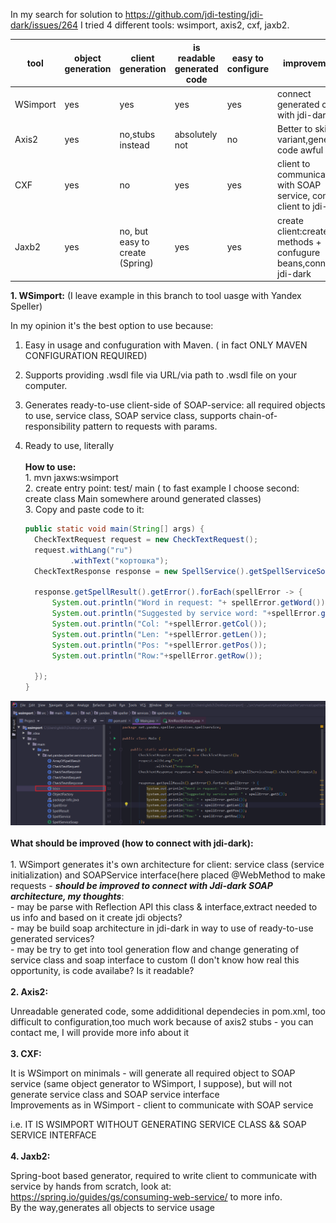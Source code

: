 In my search for solution to https://github.com/jdi-testing/jdi-dark/issues/264 I tried 4 different tools: wsimport, axis2, cxf, jaxb2.


| tool | object generation | client generation | is readable generated code | easy to configure | improvements|
|------|-------------------|-------------------|----------------------------|-------------------|-------------|
|WSimport| yes             | yes               | yes                        |yes                | connect generated client with jdi-dark|
| Axis2  | yes             | no,stubs instead  | absolutely not             | no                | Better to skip this variant,generated code awful|
| CXF    | yes             | no                | yes                        | yes               | client to communicate with SOAP service, connect client to jdi-dark|
| Jaxb2   | yes             | no, but easy to create (Spring) | yes          | yes               | create client:create methods + confugure beans,connect to jdi-dark|


**1. WSimport:**
(I leave example in this branch to tool uasge with Yandex Speller)

In my opinion it's the best option to use because:
1. Easy in usage and confuguration with Maven. ( in fact ONLY MAVEN CONFIGURATION REQUIRED)
2. Supports providing .wsdl file via URL/via path to .wsdl file on your computer.
3. Generates ready-to-use client-side of SOAP-service: all required objects to use, service class, SOAP service class,
supports chain-of-responsibility pattern to requests with params.
4. Ready to use, literally
<br><br>
  **How to use:** <br>
        1. mvn jaxws:wsimport <br>
        2. create entry point: test/ main ( to fast example I choose second: create class Main somewhere around generated classes)<br>
        3. Copy and paste code to it:<br>

      ```java
    public static void main(String[] args) {
        CheckTextRequest request = new CheckTextRequest();
        request.withLang("ru")
                .withText("кортошка");
        CheckTextResponse response = new SpellService().getSpellServiceSoap().checkText(request);

        response.getSpellResult().getError().forEach(spellError -> {
            System.out.println("Word in request: "+ spellError.getWord());
            System.out.println("Suggested by service word: "+spellError.getS());
            System.out.println("Col: "+spellError.getCol());
            System.out.println("Len: "+spellError.getLen());
            System.out.println("Pos: "+spellError.getPos());
            System.out.println("Row:"+spellError.getRow());

        });
    } 
    
 ![alt_text](https://github.com/jdi-testing/jdi-dark-generator/blob/soap_generator_investigating/jdi-dark-soap-generator/Capture.PNG)
<br><br>
  **What should be improved (how to connect with jdi-dark):**<br><br>
      1. WSimport generates it's own architecture for client: service class (service initialization) and SOAPService interface(here placed @WebMethod to make requests - ***should be improved to connect with Jdi-dark SOAP architecture, my thoughts***:
         <br>
          - may be parse with Reflection API this class & interface,extract needed to us info and based on it create jdi objects?
          <br>
          - may be build soap architecture in jdi-dark in way to use of ready-to-use generated services?
          <br>
          - may be try to get into tool generation flow and change generating of service class and soap interface to custom (I don't know how real this opportunity, is code availabe? Is it readable?
<br><br>
**2. Axis2:**

Unreadable generated code, some addiditional dependecies in pom.xml, too difficult to configuration,too much work because of axis2 stubs - you can contact me, I will provide more info about it
<br><br>
**3. CXF:**

It is WSimport on minimals - will generate all required object to SOAP service (same object generator to WSimport, I suppose), but will not generate service class and SOAP service interface
<br>
Improvements as in WSimport - client to communicate with SOAP service

i.e. IT IS WSIMPORT WITHOUT GENERATING SERVICE CLASS && SOAP SERVICE INTERFACE
<br><br>
**4. Jaxb2:**

Spring-boot based generator, required to write client to communicate with service by hands from scratch, look at: https://spring.io/guides/gs/consuming-web-service/
to more info.<br> 
By the way,generates all objects to service usage

